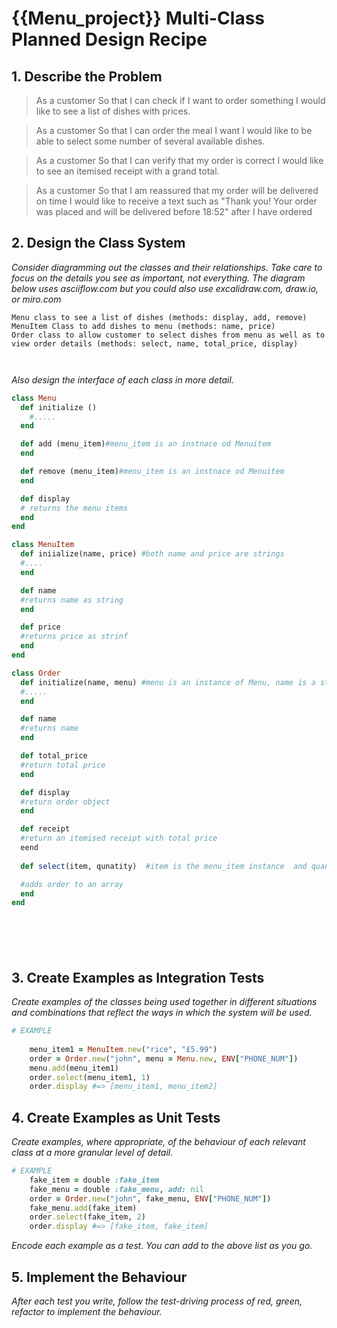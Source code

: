 # {{Menu_project}} Multi-Class Planned Design Recipe

## 1. Describe the Problem

> As a customer
> So that I can check if I want to order something
> I would like to see a list of dishes with prices.

> As a customer
> So that I can order the meal I want
> I would like to be able to select some number of several available dishes.

> As a customer
> So that I can verify that my order is correct
> I would like to see an itemised receipt with a grand total.

> As a customer
> So that I am reassured that my order will be delivered on time
> I would like to receive a text such as "Thank you! Your order was placed and will be delivered before 18:52" after I have ordered

## 2. Design the Class System

_Consider diagramming out the classes and their relationships. Take care to
focus on the details you see as important, not everything. The diagram below
uses asciiflow.com but you could also use excalidraw.com, draw.io, or miro.com_

```
Menu class to see a list of dishes (methods: display, add, remove)
MenuItem Class to add dishes to menu (methods: name, price)
Order class to allow customer to select dishes from menu as well as to view order details (methods: select, name, total_price, display)



```

_Also design the interface of each class in more detail._

```ruby
class Menu
  def initialize ()
    #.....
  end

  def add (menu_item)#menu_item is an instnace od Menuitem
  end

  def remove (menu_item)#menu_item is an instnace od Menuitem
  end

  def display 
  # returns the menu items
  end
end

class MenuItem
  def iniialize(name, price) #both name and price are strings
  #....
  end

  def name
  #returns name as string
  end

  def price
  #returns price as strinf
  end
end

class Order
  def initialize(name, menu) #menu is an instance of Menu, name is a string of customer name
  #.....
  end

  def name
  #returns name
  end

  def total_price
  #return total price
  end

  def display 
  #return order object
  end

  def receipt
  #return an itemised receipt with total price
  eend
  
  def select(item, qunatity)  #item is the menu_item instance  and quanity is number of dishes wanted

  #adds order to an array
  end
end







```

## 3. Create Examples as Integration Tests

_Create examples of the classes being used together in different situations and
combinations that reflect the ways in which the system will be used._

```ruby
# EXAMPLE
  
    menu_item1 = MenuItem.new("rice", "£5.99")
    order = Order.new("john", menu = Menu.new, ENV["PHONE_NUM"])
    menu.add(menu_item1) 
    order.select(menu_item1, 1)
    order.display #=> [menu_item1, menu_item2]

```

## 4. Create Examples as Unit Tests

_Create examples, where appropriate, of the behaviour of each relevant class at
a more granular level of detail._

```ruby
# EXAMPLE
    fake_item = double :fake_item
    fake_menu = double :fake_menu, add: nil
    order = Order.new("john", fake_menu, ENV["PHONE_NUM"])
    fake_menu.add(fake_item)
    order.select(fake_item, 2)
    order.display #=> [fake_item, fake_item]

```

_Encode each example as a test. You can add to the above list as you go._

## 5. Implement the Behaviour

_After each test you write, follow the test-driving process of red, green,
refactor to implement the behaviour._
